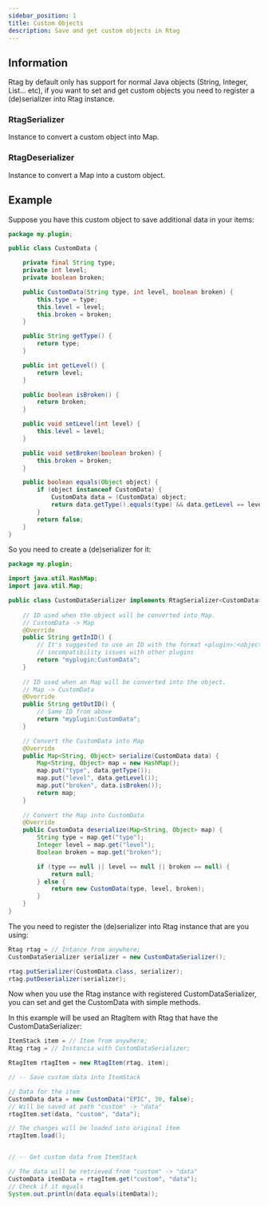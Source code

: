```yaml
---
sidebar_position: 1
title: Custom Objects
description: Save and get custom objects in Rtag
---
```


## Information

Rtag by default only has support for normal Java objects (String, Integer, List... etc), if you want to set and get custom objects you need to register a (de)serializer into Rtag instance.

### RtagSerializer

Instance to convert a custom object into Map.

### RtagDeserializer

Instance to convert a Map into a custom object.

## Example

Suppose you have this custom object to save additional data in your items:

```java
package my.plugin;

public class CustomData {

    private final String type;
    private int level;
    private boolean broken;

    public CustomData(String type, int level, boolean broken) {
        this.type = type;
        this.level = level;
        this.broken = broken;
    }

    public String getType() {
        return type;
    }

    public int getLevel() {
    	return level;
    }

    public boolean isBroken() {
    	return broken;
    }

    public void setLevel(int level) {
    	this.level = level;
    }

    public void setBroken(boolean broken) {
    	this.broken = broken;
    }

    public boolean equals(Object object) {
    	if (object instanceof CustomData) {
    		CustomData data = (CustomData) object;
    		return data.getType().equals(type) && data.getLevel == level && data.isBroken == broken;
    	}
    	return false;
    }
}
```

So you need to create a (de)serializer for it:

```java
package my.plugin;

import java.util.HashMap;
import java.util.Map;

public class CustomDataSerializer implements RtagSerializer<CustomData>, RtagDeserializer<CustomData> {
    
    // ID used when the object will be converted into Map.
    // CustomData -> Map
    @Override
    public String getInID() {
        // It's suggested to use an ID with the format <plugin>:<object> to avoid
        // incompatibility issues with other plugins 
        return "myplugin:CustomData";
    }
    
    // ID used when an Map will be converted into the object.
    // Map -> CustomData
    @Override
    public String getOutID() {
    	// Same ID from above
        return "myplugin:CustomData";
    }

    // Convert the CustomData into Map
    @Override
    public Map<String, Object> serialize(CustomData data) {
        Map<String, Object> map = new HashMap();
        map.put("type", data.getType());
        map.put("level", data.getLevel());
        map.put("broken", data.isBroken());
        return map;
    }
    
    // Convert the Map into CustomData
    @Override
    public CustomData deserialize(Map<String, Object> map) {
        String type = map.get("type");
        Integer level = map.get("level");
        Boolean broken = map.get("broken");

        if (type == null || level == null || broken == null) {
        	return null;
        } else {
        	return new CustomData(type, level, broken);
        }
    }
}
```

The you need to register the (de)serializer into Rtag instance that are you using:

```java
Rtag rtag = // Intance from anywhere;
CustomDataSerializer serializer = new CustomDataSerializer();

rtag.putSerializer(CustomData.class, serializer);
rtag.putDeserializer(serializer);
```

Now when you use the Rtag instance with registered CustomDataSerializer, you can set and get the CustomData with simple methods.

In this example will be used an RtagItem with Rtag that have the CustomDataSerializer:

```java
ItemStack item = // Item from anywhere;
Rtag rtag = // Instancia with CustomDataSerializer;

RtagItem rtagItem = new RtagItem(rtag, item);

// -- Save custom data into ItemStack

// Data for the item
CustomData data = new CustomData("EPIC", 30, false);
// Will be saved at path "custom" -> "data"
rtagItem.set(data, "custom", "data");

// The changes will be loaded into original item
rtagItem.load();


// -- Get custom data from ItemStack

// The data will be retrieved from "custom" -> "data"
CustomData itemData = rtagItem.get("custom", "data");
// Check if it equals
System.out.println(data.equals(itemData));
```